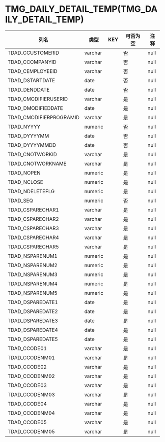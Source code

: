 # TMG_DAILY_DETAIL_TEMP(TMG_DAILY_DETAIL_TEMP)
| 列名   | 类型   | KEY  | 可否为空 | 注释   |
| ---- | ---- | ---- | ---- | ---- |
|TDAD_CCUSTOMERID|varchar||否|null|
|TDAD_CCOMPANYID|varchar||否|null|
|TDAD_CEMPLOYEEID|varchar||否|null|
|TDAD_DSTARTDATE|date||否|null|
|TDAD_DENDDATE|date||否|null|
|TDAD_CMODIFIERUSERID|varchar||是|null|
|TDAD_DMODIFIEDDATE|date||是|null|
|TDAD_CMODIFIERPROGRAMID|varchar||是|null|
|TDAD_NYYYY|numeric||否|null|
|TDAD_DYYYYMM|date||否|null|
|TDAD_DYYYYMMDD|date||否|null|
|TDAD_CNOTWORKID|varchar||是|null|
|TDAD_CNOTWORKNAME|varchar||是|null|
|TDAD_NOPEN|numeric||是|null|
|TDAD_NCLOSE|numeric||是|null|
|TDAD_NDELETEFLG|numeric||是|null|
|TDAD_SEQ|numeric||否|null|
|TDAD_CSPARECHAR1|varchar||是|null|
|TDAD_CSPARECHAR2|varchar||是|null|
|TDAD_CSPARECHAR3|varchar||是|null|
|TDAD_CSPARECHAR4|varchar||是|null|
|TDAD_CSPARECHAR5|varchar||是|null|
|TDAD_NSPARENUM1|numeric||是|null|
|TDAD_NSPARENUM2|numeric||是|null|
|TDAD_NSPARENUM3|numeric||是|null|
|TDAD_NSPARENUM4|numeric||是|null|
|TDAD_NSPARENUM5|numeric||是|null|
|TDAD_DSPAREDATE1|date||是|null|
|TDAD_DSPAREDATE2|date||是|null|
|TDAD_DSPAREDATE3|date||是|null|
|TDAD_DSPAREDATE4|date||是|null|
|TDAD_DSPAREDATE5|date||是|null|
|TDAD_CCODE01|varchar||是|null|
|TDAD_CCODENM01|varchar||是|null|
|TDAD_CCODE02|varchar||是|null|
|TDAD_CCODENM02|varchar||是|null|
|TDAD_CCODE03|varchar||是|null|
|TDAD_CCODENM03|varchar||是|null|
|TDAD_CCODE04|varchar||是|null|
|TDAD_CCODENM04|varchar||是|null|
|TDAD_CCODE05|varchar||是|null|
|TDAD_CCODENM05|varchar||是|null|
